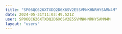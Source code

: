 ```yaml
---
title: "SP06QC626XTXDQ2D6X6SV2E5SVMNKHNRHYSAMN4M"
date: 2024-05-31T11:03:49.521Z
user: SP06QC626XTXDQ2D6X6SV2E5SVMNKHNRHYSAMN4M
layout: "users"
---
```

    
